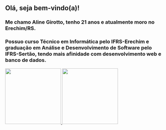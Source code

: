 ## Olá, seja bem-vindo(a)!

### Me chamo Aline Girotto, tenho 21 anos e atualmente moro no Erechim/RS.
### Possuo curso Técnico em Informática pelo IFRS-Erechim e graduação em Análise e Desenvolvimento de Software pelo IFRS-Sertão, tendo mais afinidade com desenvolvimento web e banco de dados.

<div>
<a href="https://github.com/AlineGirotto/AlineGirotto">
<img loading="lazy" height="180em" src="https://github-readme-stats.vercel.app/api/top-langs/?username=AlineGirotto&layout=compact&langs_count=7&theme=dracula"/>
<img loading="lazy" height="180em" src="https://github-readme-stats.vercel.app/api?username=AlineGirotto&show_icons=true&theme=dracula&include_all_commits=true&count_private=true"/>
</div>